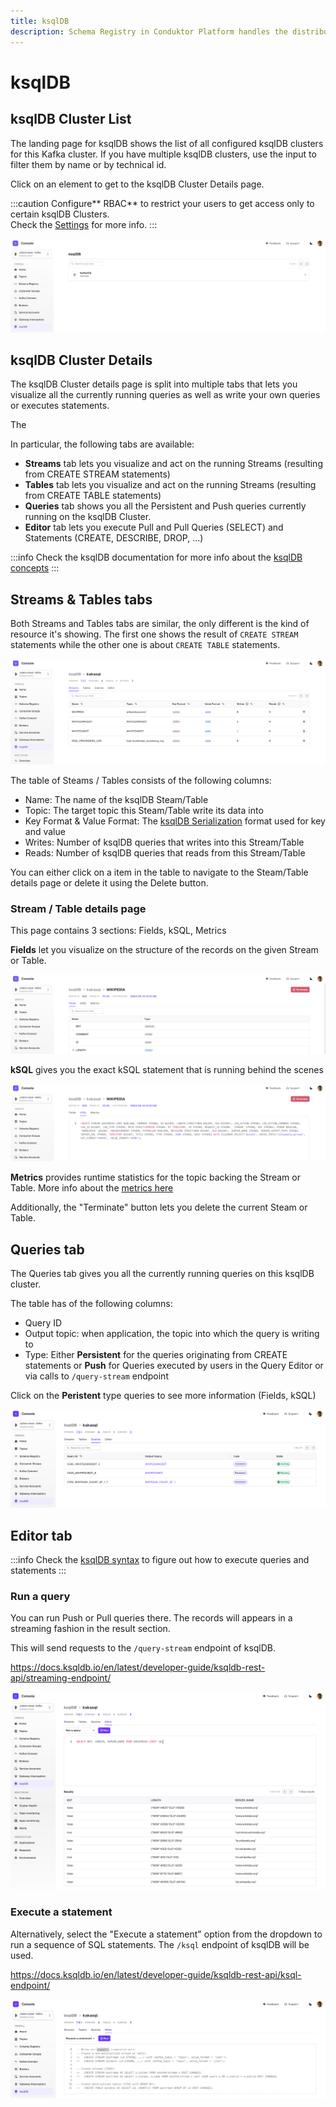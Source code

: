 ```yaml
---
title: ksqlDB
description: Schema Registry in Conduktor Platform handles the distribution and synchronization of schemas to the producer and consumer for Kafka.
---
```



# ksqlDB

## ksqlDB Cluster List

The landing page for ksqlDB shows the list of all configured ksqlDB clusters for this Kafka cluster. If you have multiple ksqlDB clusters, use the input to filter them by name or by technical id.

Click on an element to get to the ksqlDB Cluster Details page.

:::caution
Configure** RBAC** to restrict your users to get access only to certain ksqlDB Clusters.  
Check the [Settings](https://slite.com/api/public/notes/_OtvNSKy38tOKS/redirect) for more info.
:::

![Image](img/ksql_clusters.png)

## ksqlDB Cluster Details

The ksqlDB Cluster details page is split into multiple tabs that lets you visualize all the currently running queries as well as write your own queries or executes statements.

The

In particular, the following tabs are available:

-   **Streams** tab lets you visualize and act on the running Streams (resulting from CREATE STREAM statements)
-   **Tables** tab lets you visualize and act on the running Streams (resulting from CREATE TABLE statements)
-   **Queries** tab shows you all the Persistent and Push queries currently running on the ksqlDB Cluster.
-   **Editor** tab lets you execute Pull and Pull Queries (SELECT) and Statements (CREATE, DESCRIBE, DROP, ...)

:::info
Check the ksqlDB documentation for more info about the [ksqlDB concepts](https://docs.ksqldb.io/en/latest/concepts/)
:::

## Streams & Tables tabs

Both Streams and Tables tabs are similar, the only different is the kind of resource it's showing. The first one shows the result of `CREATE STREAM` statements while the other one is about `CREATE TABLE` statements.

![Image](img/ksql_streams_list.png)

The table of Steams / Tables consists of the following columns:

-   Name: The name of the ksqlDB Steam/Table
-   Topic: The target topic this Steam/Table write its data into
-   Key Format & Value Format: The [ksqlDB Serialization](https://docs.ksqldb.io/en/latest/reference/serialization/) format used for key and value
-   Writes: Number of ksqlDB queries that writes into this Stream/Table
-   Reads: Number of ksqlDB queries that reads from this Stream/Table

You can either click on a item in the table to navigate to the Steam/Table details page or delete it using the Delete button.

### Stream / Table details page

This page contains 3 sections: Fields, kSQL, Metrics

**Fields** let you visualize on the structure of the records on the given Stream or Table.

![Image](img/ksql_stream_fields.png)

**kSQL** gives you the exact kSQL statement that is running behind the scenes

![Image](img/ksql_stream_sql.png)

**Metrics** provides runtime statistics for the topic backing the Stream or Table. More info about the [metrics here](https://docs.ksqldb.io/en/latest/developer-guide/ksqldb-reference/describe/)

Additionally, the "Terminate" button lets you delete the current Steam or Table.

## Queries tab

The Queries tab gives you all the currently running queries on this ksqlDB cluster.

The table has of the following columns:
-   Query ID
-   Output topic: when application, the topic into which the query is writing to
-   Type: Either **Persistent** for the queries originating from CREATE statements or **Push** for Queries executed by users in the Query Editor or via calls to `/query-stream` endpoint

Click on the **Peristent** type queries to see more information (Fields, kSQL)

![Image](img/ksql_queries_list.png)

## Editor tab
:::info
Check the [ksqlDB syntax](https://docs.ksqldb.io/en/latest/reference/sql/syntax/lexical-structure/) to figure out how to execute queries and statements
:::

### Run a query

You can run Push or Pull queries there. The records will appears in a streaming fashion in the result section.

This will send requests to the `/query-stream` endpoint of ksqlDB.

<https://docs.ksqldb.io/en/latest/developer-guide/ksqldb-rest-api/streaming-endpoint/>

![Image](img/ksql_editor_query.png)

### Execute a statement

Alternatively, select the "Execute a statement" option from the dropdown to run a sequence of SQL statements. The `/ksql` endpoint of ksqlDB will be used.

<https://docs.ksqldb.io/en/latest/developer-guide/ksqldb-rest-api/ksql-endpoint/>

![Image](img/ksql_editor_statement.png)
